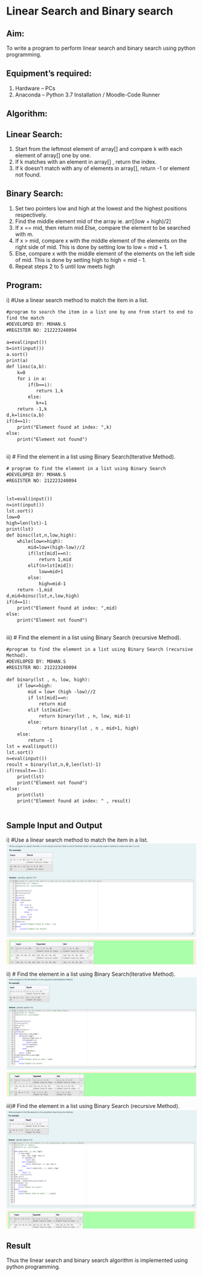 # Linear Search and Binary search
## Aim:
To write a program to perform linear search and binary search using python programming.
## Equipment’s required:
1.	Hardware – PCs
2.	Anaconda – Python 3.7 Installation / Moodle-Code Runner
## Algorithm:
## Linear Search:
1.	Start from the leftmost element of array[] and compare k with each element of array[] one by one.
2.	If k matches with an element in array[] , return the index.
3.	If k doesn’t match with any of elements in array[], return -1 or element not found.
## Binary Search:
1.	Set two pointers low and high at the lowest and the highest positions respectively.
2.	Find the middle element mid of the array ie. arr[(low + high)/2]
3.	If x == mid, then return mid.Else, compare the element to be searched with m.
4.	If x > mid, compare x with the middle element of the elements on the right side of mid. This is done by setting low to low = mid + 1.
5.	Else, compare x with the middle element of the elements on the left side of mid. This is done by setting high to high = mid - 1.
6.	Repeat steps 2 to 5 until low meets high
## Program:
i)	#Use a linear search method to match the item in a list.
```
#program to search the item in a list one by one from start to end to find the match
#DEVELOPED BY: MOHAN.S
#REGISTER NO: 212223240094

a=eval(input())
b=int(input())
a.sort()
print(a)
def linsc(a,b):
    k=0
    for i in a:
        if(b==i):
           return 1,k
        else:
           k+=1
    return -1,k
d,k=linsc(a,b)
if(d==1):
    print("Element found at index: ",k)
else:
    print("Element not found")


```
ii)	# Find the element in a list using Binary Search(Iterative Method).
```
# program to find the element in a list using Binary Search
#DEVELOPED BY: MOHAN.S
#REGISTER NO: 212223240094


lst=eval(input())
n=int(input())
lst.sort()
low=0
high=len(lst)-1
print(lst)
def binsc(lst,n,low,high):
    while(low<=high):
        mid=low+(high-low)//2
        if(lst[mid]==n):
            return 1,mid
        elif(n>lst[mid]):
            low=mid+1
        else:
            high=mid-1
    return -1,mid
d,mid=binsc(lst,n,low,high)
if(d==1):
    print("Element found at index: ",mid)
else:
    print("Element not found")


```
iii)	# Find the element in a list using Binary Search (recursive Method).
```
#program to find the element in a list using Binary Search (recursive Method).
#DEVELOPED BY: MOHAN.S
#REGISTER NO: 212223240094

def binary(lst , n, low, high):
    if low<=high:
        mid = low+ (high -low)//2
        if lst[mid]==n:
            return mid
        elif lst[mid]>n:
            return binary(lst , n, low, mid-1)
        else:
             return binary(lst , n , mid+1, high)
    else:
        return -1
lst = eval(input())
lst.sort()
n=eval(input())
result = binary(lst,n,0,len(lst)-1)
if(result==-1):
    print(lst)
    print("Element not found")
else:
    print(lst)
    print("Element found at index: " , result)


```
## Sample Input and Output
i)	#Use a linear search method to match the item in a list.
![alt text](exp7(1).png)

ii)	# Find the element in a list using Binary Search(Iterative Method).
![alt text](exp7(2).png)

iii)# Find the element in a list using Binary Search (recursive Method).
![alt text](exp7(3).png)

## Result
Thus the linear search and binary search algorithm is implemented using python programming.
